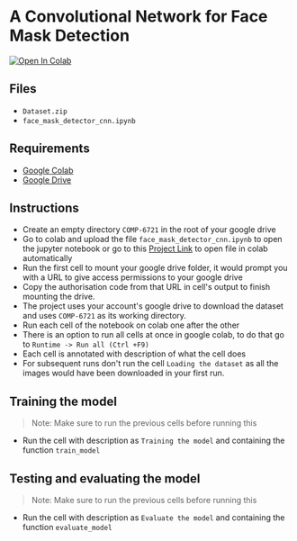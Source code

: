 # A Convolutional Network for Face Mask Detection
[![Open In Colab](https://colab.research.google.com/assets/colab-badge.svg)](https://colab.research.google.com/drive/1pwp6V_l2gt0dQCdvLKBCiCVieCOzazkV?usp=sharing)
## Files

- `Dataset.zip`
- `face_mask_detector_cnn.ipynb`

## Requirements

- [Google Colab](https://colab.research.google.com/)
- [Google Drive](https://drive.google.com/)

## Instructions

- Create an empty directory `COMP-6721` in the root of your google drive
- Go to colab and upload the file `face_mask_detector_cnn.ipynb` to open the jupyter notebook or go to this [Project Link](https://colab.research.google.com/drive/1pwp6V_l2gt0dQCdvLKBCiCVieCOzazkV?usp=sharing) to open file in colab automatically
- Run the first cell to mount your google drive folder, it would prompt you with a URL to give access permissions to your google drive
- Copy the authorisation code from that URL in cell's output to finish mounting the drive.
- The project uses your account's google drive to download the dataset and uses `COMP-6721` as its working directory.
- Run each cell of the notebook on colab one after the other
- There is an option to run all cells at once in google colab, to do that go to `Runtime -> Run all (Ctrl +F9)`
- Each cell is annotated with description of what the cell does
- For subsequent runs don't run the cell `Loading the dataset` as all the images would have been downloaded in your first run.

## Training the model

> Note: Make sure to run the previous cells before running this

- Run the cell with description as `Training the model` and containing the function `train_model`

## Testing and evaluating the model

> Note: Make sure to run the previous cells before running this

- Run the cell with description as `Evaluate the model` and containing the function `evaluate_model`
